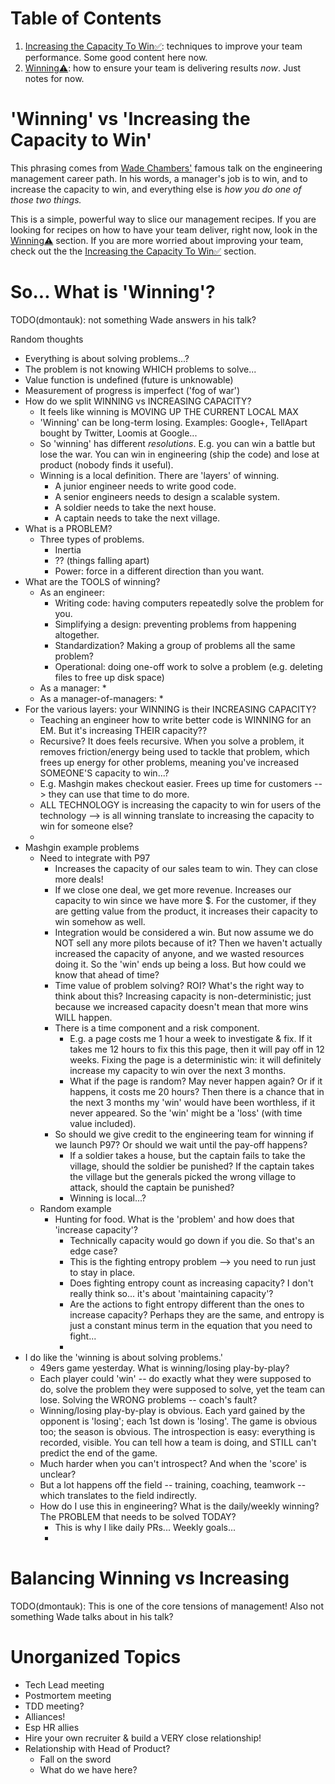 # Table of Contents
1. [Increasing the Capacity To Win✅](increasing_the_capacity_to_win/): techniques to improve your team performance. Some good content here now.
1. [Winning⚠️](winning/): how to ensure your team is delivering results _now_. Just notes for now. 

# 'Winning' vs 'Increasing the Capacity to Win'
This phrasing comes from [Wade Chambers'](https://youtu.be/nELJ8pDpjYw?si=e2h9d58cpNkiLFnk&t=1571) famous talk on the engineering management career path. In his words, a manager's job is to win, and to increase the capacity to win, and everything else is _how you do one of those two things._

This is a simple, powerful way to slice our management recipes. If you are looking for recipes on how to have your team deliver, right now, look in the [Winning⚠️](winning/) section. If you are more worried about improving your team, check out the the [Increasing the Capacity To Win✅](increasing_the_capacity_to_win/) section. 

# So... What is 'Winning'?
TODO(dmontauk): not something Wade answers in his talk? 

Random thoughts
* Everything is about solving problems...?
* The problem is not knowing WHICH problems to solve...
* Value function is undefined (future is unknowable)
* Measurement of progress is imperfect ('fog of war')
* How do we split WINNING vs INCREASING CAPACITY?
    * It feels like winning is MOVING UP THE CURRENT LOCAL MAX
    * 'Winning' can be long-term losing. Examples: Google+, TellApart bought by Twitter, Loomis at Google...
    * So 'winning' has different *resolutions*. E.g. you can win a battle but lose the war. You can win in engineering (ship the code) and lose at product (nobody finds it useful).
    * Winning is a local definition. There are 'layers' of winning. 
        * A junior engineer needs to write good code. 
        * A senior engineers needs to design a scalable system.
        * A soldier needs to take the next house.
        * A captain needs to take the next village.
* What is a PROBLEM?
    * Three types of problems. 
        * Inertia 
        * ?? (things falling apart) 
        * Power: force in a different direction than you want.
* What are the TOOLS of winning?
    * As an engineer:
        * Writing code: having computers repeatedly solve the problem for you.
        * Simplifying a design: preventing problems from happening altogether.
        * Standardization? Making a group of problems all the same problem?
        * Operational: doing one-off work to solve a problem (e.g. deleting files to free up disk space)
    * As a manager:
        * 
    * As a manager-of-managers:
        * 
* For the various layers: your WINNING is their INCREASING CAPACITY?
    * Teaching an engineer how to write better code is WINNING for an EM. But it's increasing THEIR capacity??
    * Recursive? It does feels recursive. When you solve a problem, it removes friction/energy being used to tackle that problem, which frees up energy for other problems, meaning you've increased SOMEONE'S capacity to win...?
    * E.g. Mashgin makes checkout easier. Frees up time for customers --> they can use that time to do more.
    * ALL TECHNOLOGY is increasing the capacity to win for users of the technology --> is all winning translate to increasing the capacity to win for someone else?
    * 
* Mashgin example problems
    * Need to integrate with P97 
        * Increases the capacity of our sales team to win. They can close more deals!
        * If we close one deal, we get more revenue. Increases our capacity to win since we have more $. For the customer, if they are getting value from the product, it increases their capacity to win somehow as well.
        * Integration would be considered a win. But now assume we do NOT sell any more pilots because of it? Then we haven't actually increased the capacity of anyone, and we wasted resources doing it. So the 'win' ends up being a loss. But how could we know that ahead of time?
        * Time value of problem solving? ROI? What's the right way to think about this? Increasing capacity is non-deterministic; just because we increased capacity doesn't mean that more wins WILL happen.
        * There is a time component and a risk component. 
            * E.g. a page costs me 1 hour a week to investigate & fix. If it takes me 12 hours to fix this this page, then it will pay off in 12 weeks. Fixing the page is a deterministic win: it will definitely increase my capacity to win over the next 3 months.
            * What if the page is random? May never happen again? Or if it happens, it costs me 20 hours? Then there is a chance that in the next 3 months my 'win' would have been worthless, if it never appeared. So the 'win' might be a 'loss' (with time value included).
        * So should we give credit to the engineering team for winning if we launch P97? Or should we wait until the pay-off happens?
            * If a soldier takes a house, but the captain fails to take the village, should the soldier be punished? If the captain takes the village but the generals picked the wrong village to attack, should the captain be punished?
            * Winning is local...?
    * Random example
        * Hunting for food. What is the 'problem' and how does that 'increase capacity'?
            * Technically capacity would go down if you die. So that's an edge case?
            * This is the fighting entropy problem --> you need to run just to stay in place.
            * Does fighting entropy count as increasing capacity? I don't really think so... it's about 'maintaining capacity'?
            * Are the actions to fight entropy different than the ones to increase capacity? Perhaps they are the same, and entropy is just a constant minus term in the equation that you need to fight...
            * 
* I do like the 'winning is about solving problems.' 
    * 49ers game yesterday. What is winning/losing play-by-play?
    * Each player could 'win' -- do exactly what they were supposed to do, solve the problem they were supposed to solve, yet the team can lose. Solving the WRONG problems -- coach's fault?
    * Winning/losing play-by-play is obvious. Each yard gained by the opponent is 'losing'; each 1st down is 'losing'. The game is obvious too; the season is obvious. The introspection is easy: everything is recorded, visible. You can tell how a team is doing, and STILL can't predict the end of the game.
    * Much harder when you can't introspect? And when the 'score' is unclear?
    * But a lot happens off the field -- training, coaching, teamwork -- which translates to the field indirectly.
    * How do I use this in engineering? What is the daily/weekly winning? The PROBLEM that needs to be solved TODAY?
        * This is why I like daily PRs... Weekly goals...
        * 


# Balancing Winning vs Increasing
TODO(dmontauk): This is one of the core tensions of management! Also not something Wade talks about in his talk?

# Unorganized Topics
* Tech Lead meeting
* Postmortem meeting
* TDD meeting?
* Alliances!
* Esp HR allies
* Hire your own recruiter & build a VERY close relationship!
* Relationship with Head of Product?
    * Fall on the sword
    * What do we have here?
